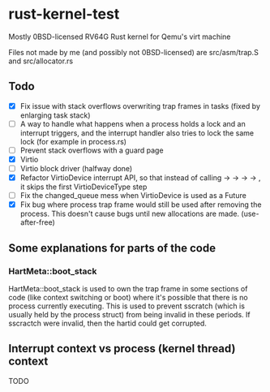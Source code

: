 # rust-kernel-test

Mostly 0BSD-licensed RV64G Rust kernel for Qemu's virt machine

Files not made by me (and possibly not 0BSD-licensed) are src/asm/trap.S and src/allocator.rs

## Todo

- [X] Fix issue with stack overflows overwriting trap frames in tasks (fixed by enlarging task stack)
- [ ] A way to handle what happens when a process holds a lock and an interrupt triggers, and the interrupt handler also tries to lock the same lock (for example in process.rs)
- [ ] Prevent stack overflows with a guard page
- [X] Virtio
- [ ] Virtio block driver (halfway done)
- [X] Refactor VirtioDevice interrupt API, so that instead of calling <interrupt handler> -> <VirtioDeviceType> -> <VirtioDevice> -> <Waker> -> <VirtioDeviceType>, it skips the first VirtioDeviceType step
- [ ] Fix the changed_queue mess when VirtioDevice is used as a Future
- [X] Fix bug where process trap frame would still be used after removing the process. This doesn't cause bugs until new allocations are made. (use-after-free)

## Some explanations for parts of the code

### HartMeta::boot_stack

HartMeta::boot_stack is used to own the trap frame in some sections of code (like context switching or boot) where it's possible that there is no process currently executing. This is used to prevent sscratch (which is usually held by the process struct) from being invalid in these periods. If sscractch were invalid, then the hartid could get corrupted.

## Interrupt context vs process (kernel thread) context

TODO